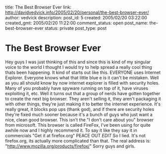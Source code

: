 title: The Best Browser Ever
link: http://davidvedvick.info/2005/02/20/personal/the-best-browser-ever/
author: vedvick
description: 
post_id: 5
created: 2005/02/20 03:22:00
created_gmt: 2005/02/20 11:22:00
comment_status: open
post_name: the-best-browser-ever
status: private
post_type: post

# The Best Browser Ever

Hey guys I was just thinking of this and since this is kind of my singular voice to the world I thought I would try to help spread a really cool thing thats been happening. It kind of starts out like this. EVERYONE uses Internet Explorer. Everyone knows what that little blue e is it can't be mistaken. Well as you all should know by now internet explorer is filled with security holes. Many of you probably have spyware running on top of it, have viruses exploiting it, etc. Well it turns out that a group of nerds have gotten together to create the next big browser. They aren't selling it, they aren't packaging it with other things, they're just making it to better the internet experience. It's really great, it blocks pop ups (thank god), and if there are security holes they're fixed much sooner because it's a bunch of guys who just want a nice, clean good browser. This isn't the "I don't care about you" browser from microsoft. This browser is called FireFox, I've been using for quite awhile now and I highly recommend it. To say it like they say it in commercials "Get it at firefox.org" PEACE OUT *EDIT* So I lied. It's not firefox.org, its actually more complicated than that. The real address is: "http://www.mozilla.org/products/firefox/" Sorry guys and girls.
